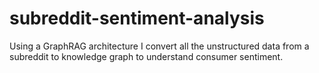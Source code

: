 # subreddit-sentiment-analysis
Using a GraphRAG architecture I convert all the unstructured data from a subreddit to knowledge graph to understand consumer sentiment.
